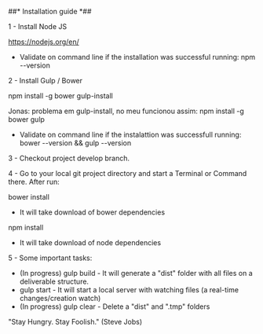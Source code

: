 ##* Installation guide *##

1 - Install Node JS

https://nodejs.org/en/

* Validate on command line if the installation was successful running: npm --version


2 - Install Gulp / Bower

npm install -g bower gulp-install


Jonas: problema em gulp-install, no meu funcionou assim: npm install -g bower gulp

* Validate on command line if the instalattion was successfull running: bower --version && gulp --version


3 - Checkout project develop branch.


4 - Go to your local git project directory and start a Terminal or Command there. After run:

bower install
* It will take download of bower dependencies

npm install
* It will take download of node dependencies


5 - Some important tasks:

* (In progress) gulp build - It will generate a "dist" folder with all files on a deliverable structure.
* gulp start - It will start a local server with watching files (a real-time changes/creation watch)
* (In progress) gulp clear - Delete a "dist" and ".tmp" folders



"Stay Hungry. Stay Foolish." (Steve Jobs)